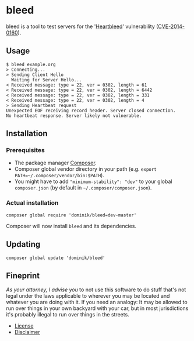 # bleed

bleed is a tool to test servers for the '[Heartbleed](http://heartbleed.com)' vulnerability ([CVE-2014-0160](https://cve.mitre.org/cgi-bin/cvename.cgi?name=CVE-2014-0160)).

## Usage

```
$ bleed example.org
> Connecting...
> Sending Client Hello
  Waiting for Server Hello...
< Received message: type = 22, ver = 0302, length = 61
< Received message: type = 22, ver = 0302, length = 6442
< Received message: type = 22, ver = 0302, length = 331
< Received message: type = 22, ver = 0302, length = 4
> Sending Heartbeat request
Unexpected EOF receiving record header. Server closed connection.
No heartbeat response. Server likely not vulnerable.
```

## Installation

### Prerequisites

* The package manager [Composer](http://getcomposer.org).
* Composer global vendor directory in your path (e.g. `export PATH=~/.composer/vendor/bin:$PATH`).
* You might have to add `"minimum-stability": "dev"` to your global `composer.json` (by default in `~/.composer/composer.json`).

### Actual installation

```
composer global require 'dominik/bleed=dev-master'
```

Composer will now install `bleed` and its dependencies.

## Updating

```
composer global update 'dominik/bleed'
```

## Fineprint

*As your attorney, I advise you* to not use this software to do stuff that's not legal under the laws applicable to wherever you may be located and whatever you are doing with it. If you need an analogy: It may be allowed to run over things in your own backyard with your car, but in most jurisdictions it's probably illegal to run over things in the streets.

* [License](https://github.com/DominikTo/bleed/blob/master/LICENSE)
* [Disclaimer](http://knowyourmeme.com/memes/i-have-no-idea-what-im-doing)
